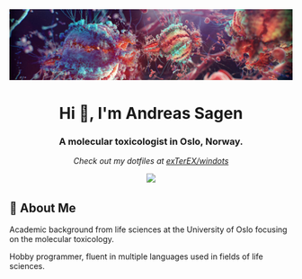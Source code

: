 <img src=assets/github.png/>

<h1 align="center">Hi 👋, I'm Andreas Sagen</h1>
<h3 align="center">A molecular toxicologist in Oslo, Norway.</h3>

<p align="center"><em>Check out my dotfiles at <a href="https://github.com/exterex/windots">exTerEX/windots</a></em></p>
<!--<p align="center"><em>Check out my portfolio at <a href="https://exterex.github.io/">exterex.github.io</a></em></p>-->

<p align="center">
    <a href="https://www.linkedin.com/in/andreas-sagen/" target="blank"><p align="center">
        <img src="https://img.shields.io/badge/linkedin%20-%230077B5.svg?&style=for-the-badge&logo=linkedin&logoColor=white"/>
    </a>
</p>

## 🧬 About Me

Academic background from life sciences at the University of Oslo focusing on the molecular toxicology.

Hobby programmer, fluent in multiple languages used in fields of life sciences.
